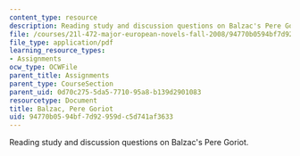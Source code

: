 ```yaml
---
content_type: resource
description: Reading study and discussion questions on Balzac's Pere Goriot.
file: /courses/21l-472-major-european-novels-fall-2008/94770b0594bf7d92959dc5d741af3633_balzac.pdf
file_type: application/pdf
learning_resource_types:
- Assignments
ocw_type: OCWFile
parent_title: Assignments
parent_type: CourseSection
parent_uid: 0d70c275-5da5-7710-95a8-b139d2901083
resourcetype: Document
title: Balzac, Pere Goriot
uid: 94770b05-94bf-7d92-959d-c5d741af3633
---
```

Reading study and discussion questions on Balzac's Pere Goriot.

